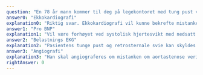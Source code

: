 ```yaml
---
question: "En 78 år mann kommer til deg på legekontoret med tung pust ved anstrengelse som gir seg i hvile. Har vært plaget med dette i 2-3 mnd. Siste tid har han også hatt retrosternal svie i bakker. Tidligere har han vært frisk. BT er 165/93 mmHg, puls 75/minutt, regelmessig, han har ingen knatrelyder over lunger, men han har systolisk ejeksjonspreget bilyd grad 3/6 med utstråling til carotis, uten hørbar 2. tone. Hva er den viktigste undersøkelsen for å få avklart årsaken til pasientens plager?"
answer0: "Ekkokardiografi"
explanation0: "Riktig svar. Ekkokardiografi vil kunne bekrefte mistanken om alvorlig aortastenose og utelukke hjertesvikt og eller gammelt infarkt som årsak til symptomene."
answer1: "Pro BNP"
explanation1: "Vil være forhøyet ved systolisk hjertesvikt med nedsatt EF, men også ved hypertrofi som man vil forvente ved alvorlig aortastenose. Uvanlig at hjertesvikt gir svie retrosternalt."
answer2: "Belastnings EKG"
explanation2: "Pasientens tunge pust og retrosternale svie kan skyldes ischemi og han bør belastes for å avklare alvorlighetsgraden av hans klaffefeil, men avklaring av sannsynlig aortastenose med ekko viktigst."
answer3: "Angiografi"
explanation3: "Han skal angiograferes om mistanken om aortastenose verifiseres, men da først som en preoperativ undersøkelse for må kartlegge behov for aortokoronarbypassgrafting i tillegg til aortaventil."
rightAnswer: 0
---
```

